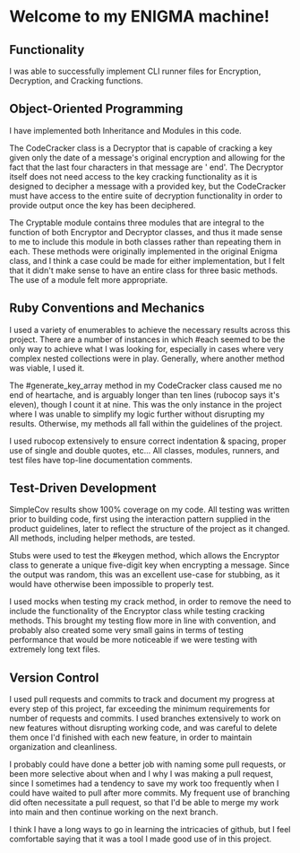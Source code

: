 <h1>Welcome to my ENIGMA machine!</h1>

<h2>Functionality</h2>

I was able to successfully implement CLI runner files for Encryption, Decryption, and Cracking functions.

<h2>Object-Oriented Programming</h2>

I have implemented both Inheritance and Modules in this code.

The CodeCracker class is a Decryptor that is capable of cracking a key given only the date of a message's original encryption and allowing for the fact that the last four characters in that message are ' end'. The Decryptor itself does not need access to the key cracking functionality as it is designed to decipher a message with a provided key, but the CodeCracker must have access to the entire suite of decryption functionality in order to provide output once the key has been deciphered.

The Cryptable module contains three modules that are integral to the function of both Encryptor and Decryptor classes, and thus it made sense to me to include this module in both classes rather than repeating them in each. These methods were originally implemented in the original Enigma class, and I think a case could be made for either implementation, but I felt that it didn't make sense to have an entire class for three basic methods. The use of a module felt more appropriate.

<h2>Ruby Conventions and Mechanics</h2>

I used a variety of enumerables to achieve the necessary results across this project. There are a number of instances in which #each seemed to be the only way to achieve what I was looking for, especially in cases where very complex nested collections were in play. Generally, where another method was viable, I used it.

The #generate_key_array method in my CodeCracker class caused me no end of heartache, and is arguably longer than ten lines (rubocop says it's eleven), though I count it at nine. This was the only instance in the project where I was unable to simplify my logic further without disrupting my results. Otherwise, my methods all fall within the guidelines of the project.

I used rubocop extensively to ensure correct indentation & spacing, proper use of single and double quotes, etc... All classes, modules, runners, and test files have top-line documentation comments.

<h2>Test-Driven Development</h2>

SimpleCov results show 100% coverage on my code. All testing was written prior to building code, first using the interaction pattern supplied in the product guidelines, later to reflect the structure of the project as it changed. All methods, including helper methods, are tested.

Stubs were used to test the #keygen method, which allows the Encryptor class to generate a unique five-digit key when encrypting a message. Since the output was random, this was an excellent use-case for stubbing, as it would have otherwise been impossible to properly test.

I used mocks when testing my crack method, in order to remove the need to include the functionality of the Encryptor class while testing cracking methods. This brought my testing flow more in line with convention, and probably also created some very small gains in terms of testing performance that would be more noticeable if we were testing with extremely long text files.

<h2>Version Control</h2>

I used pull requests and commits to track and document my progress at every step of this project, far exceeding the minimum requirements for number of requests and commits. I used branches extensively to work on new features without disrupting working code, and was careful to delete them once I'd finished with each new feature, in order to maintain organization and cleanliness.

I probably could have done a better job with naming some pull requests, or been more selective about when and I why I was making a pull request, since I sometimes had a tendency to save my work too frequently when I could have waited to pull after more commits. My frequent use of branching did often necessitate a pull request, so that I'd be able to merge my work into main and then continue working on the next branch.

I think I have a long ways to go in learning the intricacies of github, but I feel comfortable saying that it was a tool I made good use of in this project.